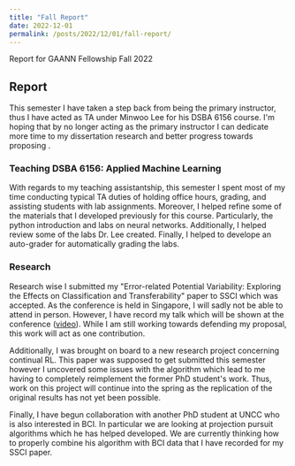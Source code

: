 ```yaml
---
title: "Fall Report"
date: 2022-12-01
permalink: /posts/2022/12/01/fall-report/
---
```


Report for GAANN Fellowship Fall 2022

## Report
This semester I have taken a step back from being the primary instructor, thus I have acted as TA under Minwoo Lee for his DSBA 6156 course. I'm hoping that by no longer acting as the primary instructor I can dedicate more time to my dissertation research and better progress towards proposing
.  
### Teaching DSBA 6156: Applied Machine Learning
With regards to my teaching assistantship, this semester I spent most of my time conducting typical TA duties of holding office hours, grading, and assisting students with lab assignments. Moreover, I helped refine some of the materials that I developed previously for this course. Particularly, the python introduction and labs on neural networks. Additionally, I helped review some of the labs Dr. Lee created. Finally, I helped to develope an auto-grader for automatically grading the labs.

### Research
Research wise I submitted my "Error-related Potential Variability: Exploring the Effects on Classification and Transferability" paper to SSCI which was accepted. As the conference is held in Singapore, I will sadly not be able to attend in person. However, I have record my talk which will be shown at the conference ([video](https://youtu.be/m5FwseXOZ7Q)). While I am still working towards defending my proposal, this work will act as one contribution. 

Additionally, I was brought on board to a new research project concerning continual RL. This paper was supposed to get submitted this semester however I uncovered some issues with the algorithm which lead to me having to completely reimplement the former PhD student's work. Thus, work on this project will continue into the spring as the replication of the original results has not yet been possible.

Finally, I have begun collaboration with another PhD student at UNCC who is also interested in BCI. In particular we are looking at projection pursuit algorithms which he has helped developed. We are currently thinking how to properly combine his algorithm with BCI data that I have recorded for my SSCI paper. 